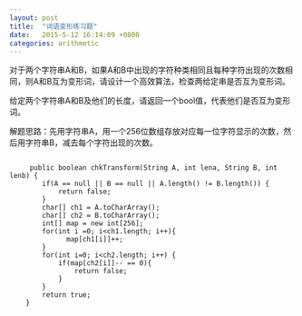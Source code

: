 ```yaml
---
layout: post
title:  "词语变形练习题"
date:   2015-5-12 16:14:09 +0800
categories: arithmetic
---
```


对于两个字符串A和B，如果A和B中出现的字符种类相同且每种字符出现的次数相同，则A和B互为变形词，请设计一个高效算法，检查两给定串是否互为变形词。

给定两个字符串A和B及他们的长度，请返回一个bool值，代表他们是否互为变形词。

解题思路：先用字符串A，用一个256位数组存放对应每一位字符显示的次数，然后用字符串B，减去每个字符出现的次数。

```

     public boolean chkTransform(String A, int lena, String B, int lenb) {
        if(A == null || B == null || A.length() != B.length()) {
            return false;
        }
        char[] ch1 = A.toCharArray();
        char[] ch2 = B.toCharArray();
        int[] map = new int[256];
        for(int i =0; i<ch1.length; i++){
              map[ch1[i]]++;          
        }
        for(int i=0; i<ch2.length; i++) {
            if(map[ch2[i]]-- == 0){
                return false;
            }
        }
        return true;
    }
```